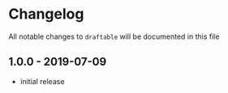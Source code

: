 # Changelog

All notable changes to `draftable` will be documented in this file

## 1.0.0 - 2019-07-09

- initial release
